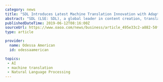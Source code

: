```yaml
---
category: news
title: "SDL Introduces Latest Machine Translation Innovation with Adaptable Neural Language Pairs"
abstract: "SDL (LSE: SDL), a global leader in content creation, translation and delivery, today announces its latest machine translation (MT) innovation with the addition of new Adaptable Language Pairs to SDL Machine Translation, enabling brands to tune their own ..."
publishedDateTime: 2019-06-12T08:16:00Z
sourceUrl: https://www.oaoa.com/news/business/article_495e33c2-a882-50fd-ad49-eb32231222d7.html
type: article

provider:
  name: Odessa American
  id: odessaamerican

topics:
 - AI
 - machine translation
 - Natural Language Processing
---
```

